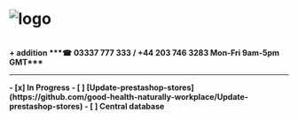 # ![logo](https://goodhealthnaturally.com/img/logo-1637795175.jpg)
<br>
<b>
 + addition ***☎ 03337 777 333 / +44 203 746 3283  Mon-Fri 9am-5pm GMT***
  <br><hr>
  - [x] In Progress
- [ ] [Update-prestashop-stores](https://github.com/good-health-naturally-workplace/Update-prestashop-stores)
- [ ] Central database

